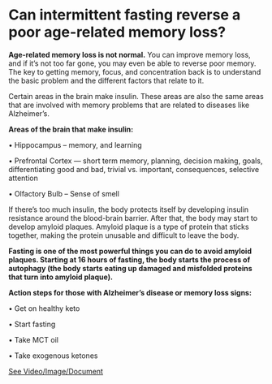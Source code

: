 # Can intermittent fasting reverse a poor age-related memory loss?

**Age-related memory loss is not normal.** You can improve memory loss, and if it’s not too far gone, you may even be able to reverse poor memory. The key to getting memory, focus, and concentration back is to understand the basic problem and the different factors that relate to it. 

Certain areas in the brain make insulin. These areas are also the same areas that are involved with memory problems that are related to diseases like Alzheimer’s. 

**Areas of the brain that make insulin:**

• Hippocampus – memory, and learning 

• Prefrontal Cortex — short term memory, planning, decision making, goals, differentiating good and bad, trivial vs. important, consequences, selective attention 

• Olfactory Bulb – Sense of smell

If there’s too much insulin, the body protects itself by developing insulin resistance around the blood-brain barrier. After that, the body may start to develop amyloid plaques. Amyloid plaque is a type of protein that sticks together, making the protein unusable and difficult to leave the body. 

**Fasting is one of the most powerful things you can do to avoid amyloid plaques. Starting at 16 hours of fasting, the body starts the process of autophagy (the body starts eating up damaged and misfolded proteins that turn into amyloid plaque).**  

**Action steps for those with Alzheimer’s disease or memory loss signs:**

• Get on healthy keto

• Start fasting

• Take MCT oil

• Take exogenous ketones

 [See Video/Image/Document](https://hls-player.drberg.com/asset?path=migrated-assets/can-intermittent-fasting-reverse-a-poor-memory-from-aging-drberg)